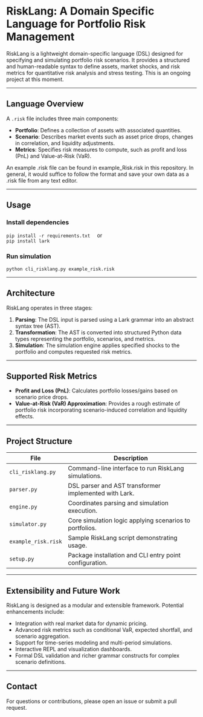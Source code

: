 # RiskLang: A Domain Specific Language for Portfolio Risk Management

RiskLang is a lightweight domain-specific language (DSL) designed for specifying and simulating portfolio risk scenarios. It provides a structured and human-readable syntax to define assets, market shocks, and risk metrics for quantitative risk analysis and stress testing. This is an ongoing project at this moment.

---

## Language Overview

A `.risk` file includes three main components:

- **Portfolio**: Defines a collection of assets with associated quantities.
- **Scenario**: Describes market events such as asset price drops, changes in correlation, and liquidity adjustments.
- **Metrics**: Specifies risk measures to compute, such as profit and loss (PnL) and Value-at-Risk (VaR).

An example .risk file can be found in example_Risk.risk in this repository. In general, it would suffice to follow the format and save your own data as a .risk file from any text editor.

---

## Usage

### Install dependencies

```pip install -r requirements.txt  ```
or  
```pip install lark```

### Run simulation

```python cli_risklang.py example_risk.risk```

---

## Architecture

RiskLang operates in three stages:

1. **Parsing**: The DSL input is parsed using a Lark grammar into an abstract syntax tree (AST).  
2. **Transformation**: The AST is converted into structured Python data types representing the portfolio, scenarios, and metrics.  
3. **Simulation**: The simulation engine applies specified shocks to the portfolio and computes requested risk metrics.

---

## Supported Risk Metrics

- **Profit and Loss (PnL)**: Calculates portfolio losses/gains based on scenario price drops.  
- **Value-at-Risk (VaR) Approximation**: Provides a rough estimate of portfolio risk incorporating scenario-induced correlation and liquidity effects.

---

## Project Structure

| File                     | Description                                            |
|--------------------------|--------------------------------------------------------|
| `cli_risklang.py`        | Command-line interface to run RiskLang simulations.    |
| `parser.py`              | DSL parser and AST transformer implemented with Lark.  |
| `engine.py`              | Coordinates parsing and simulation execution.          |
| `simulator.py`           | Core simulation logic applying scenarios to portfolios.|
| `example_risk.risk`      | Sample RiskLang script demonstrating usage.            |
| `setup.py`               | Package installation and CLI entry point configuration.|

---

## Extensibility and Future Work

RiskLang is designed as a modular and extensible framework. Potential enhancements include:

- Integration with real market data for dynamic pricing.  
- Advanced risk metrics such as conditional VaR, expected shortfall, and scenario aggregation.  
- Support for time-series modeling and multi-period simulations.  
- Interactive REPL and visualization dashboards.  
- Formal DSL validation and richer grammar constructs for complex scenario definitions.

---




## Contact

For questions or contributions, please open an issue or submit a pull request.
